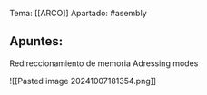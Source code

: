 Tema: [[ARCO]]
Apartado: #asembly 

## Apuntes:

Redireccionamiento de memoria
Adressing modes

![[Pasted image 20241007181354.png]]